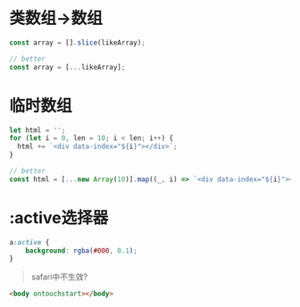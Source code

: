 # 类数组->数组

```js
const array = [].slice(likeArray);

// better
const array = [...likeArray];
```

# 临时数组
```js
let html = '';
for (let i = 0, len = 10; i < len; i++) {
  html += `<div data-index="${i}"></div>`;
}

// better
const html = [...new Array(10)].map((_, i) => `<div data-index="${i}"></div>`).join('');
```

# :active选择器
```scss
a:active {
    background: rgba(#000, 0.1);
}
```
> safari中不生效?
```html
<body ontouchstart></body>
```